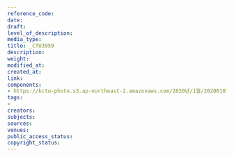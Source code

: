 ```yaml
---
reference_code: 
date: 
draft: 
level_of_description: 
media_type: 
title: _CTU3959
description: 
weight: 
modified_at: 
created_at: 
link: 
components:
- https://kctu-photo.s3.ap-northeast-2.amazonaws.com/2020년/1월/20200107_쌍용차지부+마지막+해고자+46명+사회적+합의에+따른+출근+투쟁/_CTU3959.jpg
tags:
- 
creators: 
subjects: 
sources: 
venues: 
public_access_status: 
copyright_status: 
---
```


